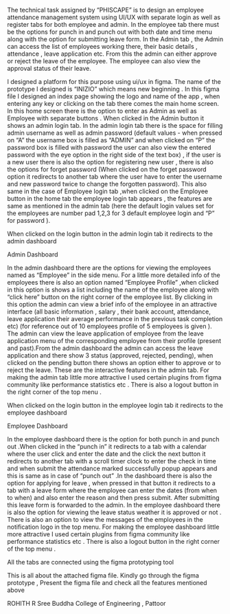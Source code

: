 The technical task assigned by “PHISCAPE” is to design an employee attendance management system using UI/UX  with separate login as well as register tabs for both employee and admin. In the employee tab there must be the options for punch in and punch out with both date and time menu along with the option for submitting leave form. In the Admin tab , the Admin can access the list of employees working there, their basic details , attendance , leave application etc. From this the admin can either approve or reject the leave of the employee. The employee can also view the approval status of their leave.

I designed a platform for this purpose using ui/ux in figma. The name of the prototype I designed is “INIZIO” which means  new beginning . In this figma file I designed an index page showing the logo and name of the app , when entering any key or clicking on the tab there comes the main home screen. In this home screen there is the option to enter as Admin as well as Employee with separate buttons . When clicked in the Admin button it  shows an admin login tab. In the admin login tab there is the space for filling admin username as well as admin password (default values -  when pressed on “A” the username box is filled as “ADMIN” and when clicked on “P” the password box is filled with password the user can also view the entered password with the eye option in the right side of the text box) , if the user is a new user there is also the option for registering new user , there is also the options for forget password (When clicked on the forget password option it redirects to another tab where the user have to enter the username and new password twice to change the forgotten password). This also same in the case of Employee login tab ,when clicked on the Employee button in the home tab the employee login tab appears , the features are same as mentioned in the admin tab (here the default login values set for the employees are number pad 1,2,3  for 3 default employee login and “P” for password ). 

When clicked on the login button in the admin login tab it redirects to the admin dashboard

Admin Dashboard

In the admin dashboard there are the options for viewing the employees named as “Employee” in the side menu. For a little more detailed info of the employees there is also an option named “Employee Profile” ,when clicked in this option is shows a list including the name of the employee along with “click here” button on the right corner of the employee list. By clicking in this option the admin can view a brief  info of the employee in an attractive interface (all basic information , salary , their bank account, attendance, leave application their average performance in the previous task completion etc) (for reference out of 10 employees profile of 5 employees is given ). The admin can view the leave application of  employee from the leave application menu of the corresponding employee from their profile (present and past).From the admin dashboard the admin can access the leave application and there show 3 status (approved, rejected, pending), when clicked on the pending button there shows an option either to approve or to reject the leave. These are the interactive features in the admin tab. For making the admin tab little more attractive I used certain plugins from figma community like performance statistics etc . There is also a logout button in the right corner of the top menu . 

When clicked on the login button in the employee login tab it redirects to the employee dashboard

Employee Dashboard

In the employee dashboard there is the option for both punch in and punch out .When clicked in the “punch in” it redirects to a tab with a calendar where the user click and enter the date and the click the next button it redirects to another tab with a scroll timer clock to enter the check in time and when submit the attendance marked successfully popup appears and this is same as in case of “punch out” .In the dashboard there is also the option for applying for leave , when pressed in that button it redirects to a tab with a leave form where the employee can enter the dates (from when to when) and also enter the reason and then press submit. After submitting this leave form is forwarded to the admin. In the employee dashboard there is also the option for viewing the leave status weather it is approved or not . There is also an option to view the messages of the employees in the notification logo in the top menu. For making the employee dashboard  little more attractive I used certain plugins from figma community like performance statistics etc . There is also a logout button in the right corner of the top menu . 

All the tabs are connected using the figma prototyping tool

This is all about the attached figma file. Kindly go through the figma prototype  , Present the figma file and check all the features mentioned above 


ROHITH R
Sree Buddha College of Engineering , Pattoor
